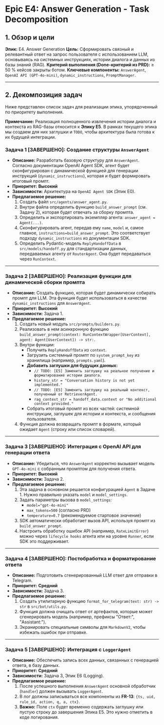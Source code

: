 # Epic E4: Answer Generation - Task Decomposition

## 1. Обзор и цели

**Эпик:** E4. Answer Generation
**Цель:** Сформировать связный и релевантный ответ на запрос пользователя с использованием LLM, основываясь на системных инструкциях, истории диалога и данных из базы знаний (RAG).
**Критерий выполнения (Done-критерий из PRD):** ≥ 50 % кейсов закрыты ботом.
**Ключевые компоненты:** `AnswerAgent`, `OpenAI API (GPT-4o-mini)`, `dynamic_instructions`, `PromptManager`.

---

## 2. Декомпозиция задач

Ниже представлен список задач для реализации эпика, упорядоченный по приоритету выполнения.

**Примечание:** Реализация полноценного извлечения истории диалога и контекста из RAG-базы относится к **Эпику E5**. В рамках текущего эпика мы создаем для них заглушки и `TODO`, чтобы архитектура была готова к их будущей интеграции.

### Задача 1 [ЗАВЕРШЕНО]: Создание структуры `AnswerAgent`

- **Описание:** Разработать базовую структуру для `AnswerAgent`. Согласно документации OpenAI Agent SDK, агент будет сконфигурирован с динамической функцией для генерации инструкций (`dynamic_instructions`), которая и будет формировать итоговый промпт.
- **Приоритет:** **Высокий**
- **Зависимости:** Архитектура на `OpenAI Agent SDK` (Эпик E0).
- **Предлагаемое решение:**
    1. Создать файл `src/agents/answer_agent.py`.
    2. Внутри файла определить функцию `build_answer_prompt` (см. Задачу 2), которая будет отвечать за сборку промпта.
    3. Определить и экспортировать экземпляр агента: `answer_agent = Agent(...)`.
    4. Сконфигурировать агент, передав ему `name`, `model` и, самое главное, `instructions=build_answer_prompt`. Это соответствует подходу `dynamic_instructions` из документации SDK.
    5. Определить Pydantic-модель `ReplyHandoffData` в `src/models/handoff.py` для стандартизации данных, передаваемых агенту от `RouterAgent`. Она будет передаваться через `RunContext`.

---

### Задача 2 [ЗАВЕРШЕНО]: Реализация функции для динамической сборки промпта

- **Описание:** Создать функцию, которая будет динамически собирать промпт для LLM. Эта функция будет использоваться в качестве `dynamic_instructions` для `AnswerAgent`.
- **Приоритет:** **Высокий**
- **Зависимости:** Задача 1.
- **Предлагаемое решение:**
    1. Создать новый модуль `src/prompts/builders.py`.
    2. Реализовать в нем асинхронную функцию `build_answer_prompt(context: RunContextWrapper[UserContext], agent: Agent[UserContext]) -> str:`.
    3. Внутри функции:
        - Получить `ReplyHandoffData` из `context`.
        - Загрузить системный промпт по `system_prompt_key` из хранилища (например, `prompts.yaml`).
        - **Добавить заглушки для будущих данных:**
            - `// TODO: [E5] Заменить заглушку на реальное получение и форматирование истории диалога.`
            - `history_str = "Conversation history is not yet implemented."`
            - `// TODO: [E5] Заменить заглушку на реальный контекст, полученный от RetrieverAgent.`
            - `rag_context_str = handoff_data.context or "No additional context provided."`
        - Собрать итоговый промпт из всех частей: системной инструкции, заглушек для истории и контекста, и сообщения пользователя.
    4. Функция должна возвращать промпт в формате, который ожидает `Agent` (строку или список словарей).

---

### Задача 3 [ЗАВЕРШЕНО]: Интеграция с OpenAI API для генерации ответа

- **Описание:** Убедиться, что `AnswerAgent` корректно вызывает модель `GPT-4o-mini` с собранным промптом для получения ответа.
- **Приоритет:** **Высокий**
- **Зависимости:** Задача 2.
- **Предлагаемое решение:**
    1. Эта задача в основном решается конфигурацией `Agent` в Задаче 1. Нужно правильно указать `model` и `model_settings`.
    2. Задать параметры вызова в `model_settings`:
        - `model="gpt-4o-mini"`
        - `max_tokens=500` (согласно PRD)
        - `temperature=0.7` (рекомендуемое стартовое значение)
    3. SDK автоматически обработает вызов API, используя промпт из `build_answer_prompt`.
    4. Настроить обработку ошибок API (например, `RateLimitError`) можно через `lifecycle hooks` агента или на уровне `Runner`, если SDK это поддерживает.

---

### Задача 4 [ЗАВЕРШЕНО]: Постобработка и форматирование ответа

- **Описание:** Подготовить сгенерированный LLM ответ для отправки в Telegram.
- **Приоритет:** **Средний**
- **Зависимости:** Задача 3.
- **Предлагаемое решение:**
    1. Создать утилитарную функцию `format_for_telegram(text: str) -> str` в `src/bot/utils.py`.
    2. Функция должна очищать ответ от артефактов, которые может сгенерировать модель (например, префиксы "Ответ:", "Assistant:").
    3. Экранировать специальные символы для `MarkdownV2`, чтобы избежать ошибок при отправке.

---

### Задача 5 [ЗАВЕРШЕНО]: Интеграция с `LoggerAgent`

- **Описание:** Обеспечить запись всех данных, связанных с генерацией ответа, в базу данных.
- **Приоритет:** **Средний**
- **Зависимости:** Задача 3, Эпик E6 (Logging).
- **Предлагаемое решение:**
    1. После успешного выполнения `AnswerAgent` основной обработчик (`handler`) должен вызывать `LoggerAgent`.
    2. В лог должны записываться все компоненты из **FR-13**: `{ts, uid, rule_id, action, q, a, ctx}`.
    3. **Важно:** Поле `ctx` будет временно содержать заглушку или пустую строку до завершения Эпика E5. Это нужно отметить в коде логирования.